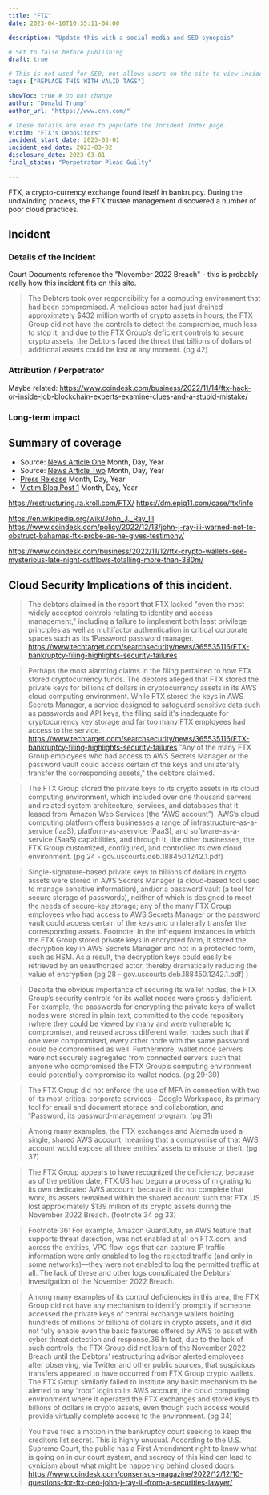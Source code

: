 ```yaml
---
title: "FTX"
date: 2023-04-16T10:35:11-04:00

description: "Update this with a social media and SEO synopsis"

# Set to false before publishing
draft: true

# This is not used for SEO, but allows users on the site to view incidents by keyword
tags: ["REPLACE THIS WITH VALID TAGS"]

showToc: true # Do not change
author: "Donald Trump"
author_url: "https://www.cnn.com/"

# These details are used to populate the Incident Index page.
victim: "FTX's Depositors"
incident_start_date: 2023-03-01
incident_end_date: 2023-03-02
disclosure_date: 2023-03-01
final_status: "Perpetrator Plead Guilty"

---
```



FTX, a crypto-currency exchange found itself in bankrupcy. During the undwinding process, the FTX trustee management discovered a number of poor cloud practices.

<!--more--> <!-- This separates the synopsis from the main body -->

## Incident

### Details of the Incident

Court Documents reference the "November 2022 Breach" - this is probably really how this incident fits on this site.


> The Debtors took over responsibility for a computing environment that had
been compromised. A malicious actor had just drained approximately $432
million worth of crypto assets in hours; the FTX Group did not have the
controls to detect the compromise, much less to stop it; and due to the FTX
Group’s deficient controls to secure crypto assets, the Debtors faced the threat
that billions of dollars of additional assets could be lost at any moment. (pg 42)

### Attribution / Perpetrator

Maybe related:
https://www.coindesk.com/business/2022/11/14/ftx-hack-or-inside-job-blockchain-experts-examine-clues-and-a-stupid-mistake/


### Long-term impact

## Summary of coverage
* Source: [News Article One](FIXME) Month, Day, Year
* Source: [News Article Two](FIXME) Month, Day, Year
* [Press Release](FIXME) Month, Day, Year
* [Victim Blog Post 1](FIXME) Month, Day, Year

https://restructuring.ra.kroll.com/FTX/
https://dm.epiq11.com/case/ftx/info

https://en.wikipedia.org/wiki/John_J._Ray_III
https://www.coindesk.com/policy/2022/12/13/john-j-ray-iii-warned-not-to-obstruct-bahamas-ftx-probe-as-he-gives-testimony/

https://www.coindesk.com/business/2022/11/12/ftx-crypto-wallets-see-mysterious-late-night-outflows-totalling-more-than-380m/

## Cloud Security Implications of this incident.


> The debtors claimed in the report that FTX lacked "even the most widely accepted controls relating to identity and access management," including a failure to implement both least privilege principles as well as multifactor authentication in critical corporate spaces such as its 1Password password manager. https://www.techtarget.com/searchsecurity/news/365535116/FTX-bankruptcy-filing-highlights-security-failures

> Perhaps the most alarming claims in the filing pertained to how FTX stored cryptocurrency funds. The debtors alleged that FTX stored the private keys for billions of dollars in cryptocurrency assets in its AWS cloud computing environment. While FTX stored the keys in AWS Secrets Manager, a service designed to safeguard sensitive data such as passwords and API keys, the filing said it's inadequate for cryptocurrency key storage and far too many FTX employees had access to the service. https://www.techtarget.com/searchsecurity/news/365535116/FTX-bankruptcy-filing-highlights-security-failures
> "Any of the many FTX Group employees who had access to AWS Secrets Manager or the password vault could access certain of the keys and unilaterally transfer the corresponding assets," the debtors claimed.


> The FTX Group stored the private keys to its crypto assets in its cloud computing environment, which included over one thousand servers and related system architecture, services, and databases that it leased from Amazon Web Services (the “AWS account”). AWS’s cloud computing platform offers businesses a range of infrastructure-as-a-service (IaaS), platform-as-aservice (PaaS), and software-as-a-service (SaaS) capabilities, and through it, like other businesses, the FTX Group customized, configured, and controlled its own cloud environment. (pg 24 - gov.uscourts.deb.188450.1242.1.pdf)

> Single-signature-based private keys to billions of dollars in crypto assets were stored in AWS Secrets Manager (a cloud-based tool used to manage sensitive information), and/or a password vault (a tool for secure storage of passwords), neither of which is designed to meet the needs of secure-key storage; any of the many FTX Group employees who had access to AWS Secrets Manager or the password vault could access certain of the keys and unilaterally transfer the corresponding assets. Footnote: In the infrequent instances in which the FTX Group stored private keys in encrypted form, it stored the decryption key in AWS Secrets Manager and not in a protected form, such as HSM. As a result, the decryption keys could easily be retrieved by an unauthorized actor, thereby dramatically reducing the value of encryption (pg 28 - gov.uscourts.deb.188450.1242.1.pdf) )



> Despite the obvious importance of securing its wallet nodes, the FTX Group’s security controls for its wallet nodes were grossly deficient. For example, the passwords for encrypting the private keys of wallet nodes were stored in plain text, committed to the code repository (where they could be viewed by many and were vulnerable to compromise), and reused across different wallet nodes such that if one were compromised, every other node with the same password could be compromised as well. Furthermore, wallet node servers were not securely segregated from connected servers such that anyone who compromised the FTX Group’s computing environment could potentially compromise its wallet nodes. (pg 29-30)


> The FTX Group did not enforce the use of MFA in connection with two of its most critical corporate services—Google Workspace, its primary tool for email and document storage and collaboration, and 1Password, its password-management program. (pg 31)


> Among many examples, the FTX exchanges and Alameda used a single, shared AWS account, meaning that a compromise of that AWS account would expose all three entities’ assets to misuse or theft. (pg 37)

> The FTX Group appears to have recognized the deficiency, because as of the petition date, FTX.US had begun a process of migrating to its own dedicated AWS account; because it did not complete that work, its assets remained within the shared account such that FTX.US lost approximately $139 million of its crypto assets during the November 2022 Breach. (footnote 34 pg 33)

> Footnote 36: For example, Amazon GuardDuty, an AWS feature that supports threat detection, was not enabled at all on FTX.com, and across the entities, VPC flow logs that can capture IP traffic information were only enabled to log the rejected traffic (and only in some networks)—they were not enabled to log the permitted traffic at all. The lack of these and other logs complicated the Debtors’ investigation of the November 2022 Breach.

> Among many examples of its control deficiencies in this area, the FTX Group did not have any mechanism to identify promptly if someone accessed the private keys of central exchange wallets holding hundreds of millions or billions of dollars in crypto assets, and it did not fully enable even the basic features offered by AWS to assist with cyber threat detection and response.36 In fact, due to the lack of such controls, the FTX Group did not learn of the November 2022 Breach until the Debtors’ restructuring advisor alerted employees after observing, via Twitter and other public sources, that suspicious transfers appeared to have occurred from FTX Group crypto wallets. The FTX Group similarly failed to institute any basic mechanism to be alerted to any “root” login to its AWS account, the cloud computing environment where it operated the FTX exchanges and stored keys to billions of dollars in crypto assets, even though such access would provide virtually complete access to the environment.  (pg 34)




> You have filed a motion in the bankruptcy court seeking to keep the creditors list secret. This is highly unusual. According to the U.S. Supreme Court, the public has a First Amendment right to know what is going on in our court system, and secrecy of this kind can lead to cynicism about what might be happening behind closed doors. https://www.coindesk.com/consensus-magazine/2022/12/12/10-questions-for-ftx-ceo-john-j-ray-iii-from-a-securities-lawyer/



